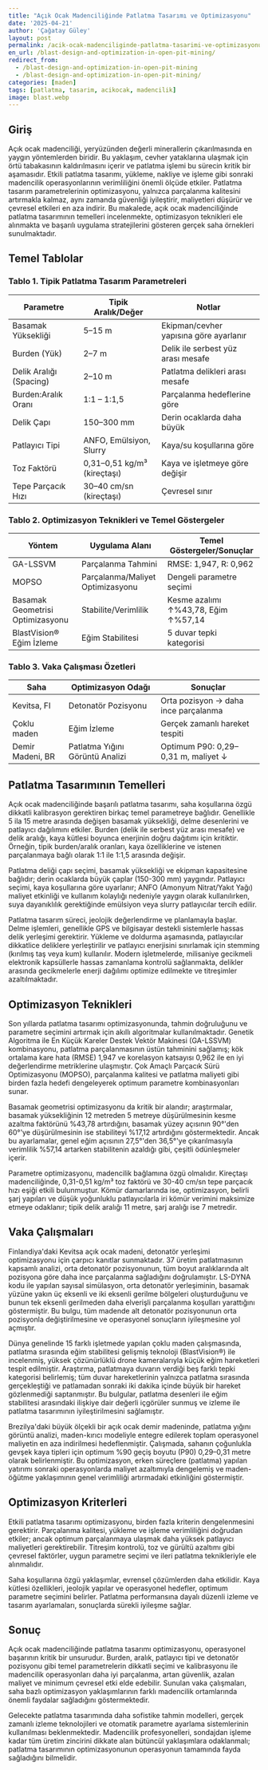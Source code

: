 ```yaml
---
title: "Açık Ocak Madenciliğinde Patlatma Tasarımı ve Optimizasyonu"
date: '2025-04-21'
author: 'Çağatay Güley'
layout: post
permalink: /acik-ocak-madenciliginde-patlatma-tasarimi-ve-optimizasyonu/
en_url: /blast-design-and-optimization-in-open-pit-mining/
redirect_from:
  - /blast-design-and-optimization-in-open-pit-mining
  - /blast-design-and-optimization-in-open-pit-mining/
categories: [maden]
tags: [patlatma, tasarim, acikocak, madencilik]
image: blast.webp
---
```


## Giriş

Açık ocak madenciliği, yeryüzünden değerli minerallerin çıkarılmasında en yaygın yöntemlerden biridir. Bu yaklaşım, cevher yataklarına ulaşmak için örtü tabakasının kaldırılmasını içerir ve patlatma işlemi bu sürecin kritik bir aşamasıdır. Etkili patlatma tasarımı, yükleme, nakliye ve işleme gibi sonraki madencilik operasyonlarının verimliliğini önemli ölçüde etkiler. Patlatma tasarım parametrelerinin optimizasyonu, yalnızca parçalanma kalitesini artırmakla kalmaz, aynı zamanda güvenliği iyileştirir, maliyetleri düşürür ve çevresel etkileri en aza indirir. Bu makalede, açık ocak madenciliğinde patlatma tasarımının temelleri incelenmekte, optimizasyon teknikleri ele alınmakta ve başarılı uygulama stratejilerini gösteren gerçek saha örnekleri sunulmaktadır.

## Temel Tablolar

### Tablo 1. Tipik Patlatma Tasarım Parametreleri

| Parametre              | Tipik Aralık/Değer                | Notlar                                 |
|------------------------|------------------------------------|----------------------------------------|
| Basamak Yüksekliği     | 5–15 m                             | Ekipman/cevher yapısına göre ayarlanır |
| Burden (Yük)           | 2–7 m                              | Delik ile serbest yüz arası mesafe     |
| Delik Aralığı (Spacing)| 2–10 m                             | Patlatma delikleri arası mesafe        |
| Burden:Aralık Oranı    | 1:1 – 1:1,5                        | Parçalanma hedeflerine göre            |
| Delik Çapı             | 150–300 mm                         | Derin ocaklarda daha büyük             |
| Patlayıcı Tipi         | ANFO, Emülsiyon, Slurry            | Kaya/su koşullarına göre               |
| Toz Faktörü            | 0,31–0,51 kg/m³ (kireçtaşı)        | Kaya ve işletmeye göre değişir          |
| Tepe Parçacık Hızı     | 30–40 cm/sn (kireçtaşı)            | Çevresel sınır                         |

### Tablo 2. Optimizasyon Teknikleri ve Temel Göstergeler

| Yöntem                        | Uygulama Alanı                     | Temel Göstergeler/Sonuçlar           |
|------------------------------|------------------------------------|--------------------------------------|
| GA-LSSVM                     | Parçalanma Tahmini                 | RMSE: 1,947, R: 0,962                |
| MOPSO                        | Parçalanma/Maliyet Optimizasyonu   | Dengeli parametre seçimi             |
| Basamak Geometrisi Optimizasyonu | Stabilite/Verimlilik           | Kesme azalımı ↑%43,78, Eğim ↑%57,14  |
| BlastVision® Eğim İzleme     | Eğim Stabilitesi                   | 5 duvar tepki kategorisi              |

### Tablo 3. Vaka Çalışması Özetleri

| Saha         | Optimizasyon Odağı                | Sonuçlar                               |
|--------------|-----------------------------------|----------------------------------------|
| Kevitsa, FI  | Detonatör Pozisyonu               | Orta pozisyon → daha ince parçalanma   |
| Çoklu maden  | Eğim İzleme                       | Gerçek zamanlı hareket tespiti         |
| Demir Madeni, BR| Patlatma Yığını Görüntü Analizi | Optimum P90: 0,29–0,31 m, maliyet ↓    |

## Patlatma Tasarımının Temelleri

Açık ocak madenciliğinde başarılı patlatma tasarımı, saha koşullarına özgü dikkatli kalibrasyon gerektiren birkaç temel parametreye bağlıdır. Genellikle 5 ila 15 metre arasında değişen basamak yüksekliği, delme desenlerini ve patlayıcı dağılımını etkiler. Burden (delik ile serbest yüz arası mesafe) ve delik aralığı, kaya kütlesi boyunca enerjinin doğru dağıtımı için kritiktir. Örneğin, tipik burden/aralık oranları, kaya özelliklerine ve istenen parçalanmaya bağlı olarak 1:1 ile 1:1,5 arasında değişir.

Patlatma deliği çapı seçimi, basamak yüksekliği ve ekipman kapasitesine bağlıdır; derin ocaklarda büyük çaplar (150-300 mm) yaygındır. Patlayıcı seçimi, kaya koşullarına göre uyarlanır; ANFO (Amonyum Nitrat/Yakıt Yağı) maliyet etkinliği ve kullanım kolaylığı nedeniyle yaygın olarak kullanılırken, suya dayanıklılık gerektiğinde emülsiyon veya slurry patlayıcılar tercih edilir.

Patlatma tasarım süreci, jeolojik değerlendirme ve planlamayla başlar. Delme işlemleri, genellikle GPS ve bilgisayar destekli sistemlerle hassas delik yerleşimi gerektirir. Yükleme ve doldurma aşamasında, patlayıcılar dikkatlice deliklere yerleştirilir ve patlayıcı enerjisini sınırlamak için stemming (kırılmış taş veya kum) kullanılır. Modern işletmelerde, milisaniye gecikmeli elektronik kapsüllerle hassas zamanlama kontrolü sağlanmakta, delikler arasında gecikmelerle enerji dağılımı optimize edilmekte ve titreşimler azaltılmaktadır.

## Optimizasyon Teknikleri

Son yıllarda patlatma tasarımı optimizasyonunda, tahmin doğruluğunu ve parametre seçimini artırmak için akıllı algoritmalar kullanılmaktadır. Genetik Algoritma ile En Küçük Kareler Destek Vektör Makinesi (GA-LSSVM) kombinasyonu, patlatma parçalanmasının üstün tahminini sağlamış; kök ortalama kare hata (RMSE) 1,947 ve korelasyon katsayısı 0,962 ile en iyi değerlendirme metriklerine ulaşmıştır. Çok Amaçlı Parçacık Sürü Optimizasyonu (MOPSO), parçalanma kalitesi ve patlatma maliyeti gibi birden fazla hedefi dengeleyerek optimum parametre kombinasyonları sunar.

Basamak geometrisi optimizasyonu da kritik bir alandır; araştırmalar, basamak yüksekliğinin 12 metreden 5 metreye düşürülmesinin kesme azaltma faktörünü %43,78 artırdığını, basamak yüzey açısının 90°'den 60°'ye düşürülmesinin ise stabiliteyi %17,12 artırdığını göstermektedir. Ancak bu ayarlamalar, genel eğim açısının 27,5°'den 36,5°'ye çıkarılmasıyla verimlilik %57,14 artarken stabilitenin azaldığı gibi, çeşitli ödünleşmeler içerir.

Parametre optimizasyonu, madencilik bağlamına özgü olmalıdır. Kireçtaşı madenciliğinde, 0,31-0,51 kg/m³ toz faktörü ve 30-40 cm/sn tepe parçacık hızı eşiği etkili bulunmuştur. Kömür damarlarında ise, optimizasyon, belirli şarj yapıları ve düşük yoğunluklu patlayıcılarla iri kömür verimini maksimize etmeye odaklanır; tipik delik aralığı 11 metre, şarj aralığı ise 7 metredir.

## Vaka Çalışmaları

Finlandiya'daki Kevitsa açık ocak madeni, detonatör yerleşimi optimizasyonu için çarpıcı kanıtlar sunmaktadır. 37 üretim patlatmasının kapsamlı analizi, orta detonatör pozisyonunun, tüm boyut aralıklarında alt pozisyona göre daha ince parçalanma sağladığını doğrulamıştır. LS-DYNA kodu ile yapılan sayısal simülasyon, orta detonatör yerleşiminin, basamak yüzüne yakın üç eksenli ve iki eksenli gerilme bölgeleri oluşturduğunu ve bunun tek eksenli gerilmeden daha elverişli parçalanma koşulları yarattığını göstermiştir. Bu bulgu, tüm madende alt detonatör pozisyonunun orta pozisyonla değiştirilmesine ve operasyonel sonuçların iyileşmesine yol açmıştır.

Dünya genelinde 15 farklı işletmede yapılan çoklu maden çalışmasında, patlatma sırasında eğim stabilitesi gelişmiş teknoloji (BlastVision®) ile incelenmiş, yüksek çözünürlüklü drone kameralarıyla küçük eğim hareketleri tespit edilmiştir. Araştırma, patlatmaya duvarın verdiği beş farklı tepki kategorisi belirlemiş; tüm duvar hareketlerinin yalnızca patlatma sırasında gerçekleştiği ve patlamadan sonraki iki dakika içinde büyük bir hareket gözlenmediği saptanmıştır. Bu bulgular, patlatma desenleri ile eğim stabilitesi arasındaki ilişkiye dair değerli içgörüler sunmuş ve izleme ile patlatma tasarımının iyileştirilmesini sağlamıştır.

Brezilya'daki büyük ölçekli bir açık ocak demir madeninde, patlatma yığını görüntü analizi, maden-kırıcı modeliyle entegre edilerek toplam operasyonel maliyetin en aza indirilmesi hedeflenmiştir. Çalışmada, sahanın çoğunlukla gevşek kaya tipleri için optimum %90 geçiş boyutu (P90) 0,29–0,31 metre olarak belirlenmiştir. Bu optimizasyon, erken süreçlere (patlatma) yapılan yatırımı sonraki operasyonlarda maliyet azaltımıyla dengelemiş ve maden-öğütme yaklaşımının genel verimliliği artırmadaki etkinliğini göstermiştir.

## Optimizasyon Kriterleri

Etkili patlatma tasarımı optimizasyonu, birden fazla kriterin dengelenmesini gerektirir. Parçalanma kalitesi, yükleme ve işleme verimliliğini doğrudan etkiler; ancak optimum parçalanmaya ulaşmak daha yüksek patlayıcı maliyetleri gerektirebilir. Titreşim kontrolü, toz ve gürültü azaltımı gibi çevresel faktörler, uygun parametre seçimi ve ileri patlatma teknikleriyle ele alınmalıdır.

Saha koşullarına özgü yaklaşımlar, evrensel çözümlerden daha etkilidir. Kaya kütlesi özellikleri, jeolojik yapılar ve operasyonel hedefler, optimum parametre seçimini belirler. Patlatma performansına dayalı düzenli izleme ve tasarım ayarlamaları, sonuçlarda sürekli iyileşme sağlar.

## Sonuç

Açık ocak madenciliğinde patlatma tasarımı optimizasyonu, operasyonel başarının kritik bir unsurudur. Burden, aralık, patlayıcı tipi ve detonatör pozisyonu gibi temel parametrelerin dikkatli seçimi ve kalibrasyonu ile madencilik operasyonları daha iyi parçalanma, artan güvenlik, azalan maliyet ve minimum çevresel etki elde edebilir. Sunulan vaka çalışmaları, saha bazlı optimizasyon yaklaşımlarının farklı madencilik ortamlarında önemli faydalar sağladığını göstermektedir.

Gelecekte patlatma tasarımında daha sofistike tahmin modelleri, gerçek zamanlı izleme teknolojileri ve otomatik parametre ayarlama sistemlerinin kullanılması beklenmektedir. Madencilik profesyonelleri, sondajdan işleme kadar tüm üretim zincirini dikkate alan bütüncül yaklaşımlara odaklanmalı; patlatma tasarımının optimizasyonunun operasyonun tamamında fayda sağladığını bilmelidir.
